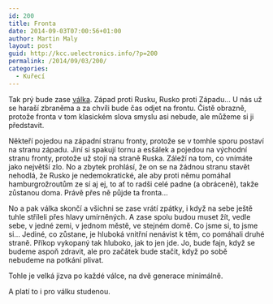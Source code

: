 ```yaml
---
id: 200
title: Fronta
date: 2014-09-03T07:00:56+01:00
author: Martin Maly
layout: post
guid: http://kcc.uelectronics.info/?p=200
permalink: /2014/09/03/200/
categories:
  - Kuřecí
---
```

Tak prý bude zase [válka](http://kcc.uelectronics.info/2014/08/09/valka/ "Válka"). Západ proti Rusku, Rusko proti Západu&#8230; U nás už se haraší zbraněma a za chvíli bude čas odjet na frontu. Čistě obrazně, protože fronta v tom klasickém slova smyslu asi nebude, ale můžeme si ji představit.

Někteří pojedou na západní stranu fronty, protože se v tomhle sporu postaví na stranu západu. Jiní si spakují tornu a esšálek a pojedou na východní stranu fronty, protože už stojí na straně Ruska. Záleží na tom, co vnímáte jako největší zlo. No a zbytek prohlásí, že on se na žádnou stranu stavět nehodlá, že Rusko je nedemokratické, ale aby proti němu pomáhal hamburgrožroutům ze sí aj ej, to ať to radši celé padne (a obráceně), takže zůstanou doma. Právě přes ně půjde ta fronta&#8230;

No a pak válka skončí a všichni se zase vrátí zpátky, i když na sebe ještě tuhle stříleli přes hlavy umírněných. A zase spolu budou muset žít, vedle sebe, v jedné zemi, v jednom městě, ve stejném domě. Co jsme si, to jsme si&#8230; Jediné, co zůstane, je hluboká vnitřní nenávist k těm, co pomáhali druhé straně. Příkop vykopaný tak hluboko, jak to jen jde. Jo, bude fajn, když se budeme aspoň zdravit, ale pro začátek bude stačit, když po sobě nebudeme na potkání plivat.

Tohle je velká jizva po každé válce, na dvě generace minimálně.

A platí to i pro válku studenou.